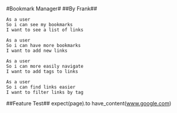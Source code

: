#Bookmark Manager#
##By Frank##

```
As a user
So i can see my bookmarks
I want to see a list of links

As a user
So i can have more bookmarks
I want to add new links

As a user
So i can more easily navigate
I want to add tags to links

As a user
So i can find links easier
I want to filter links by tag
```

##Feature Test##
expect(page).to have_content(www.google.com)
